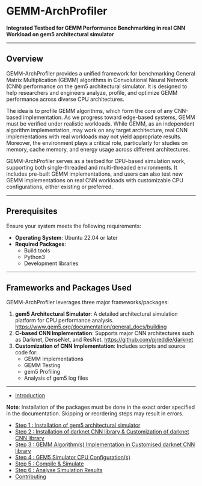 # GEMM-ArchProfiler

**Integrated Testbed for GEMM Performance Benchmarking in real CNN Workload on gem5 architectural simulator**

---

## Overview
GEMM-ArchProfiler provides a unified framework for benchmarking General Matrix Multiplication (GEMM) algorithms in Convolutional Neural Network (CNN) performance on the gem5 architectural simulator. It is designed to help researchers and engineers analyze, profile, and optimize GEMM performance across diverse CPU architectures.

The idea is to profile GEMM algorithms, which form the core of any CNN-based implementation. As we progress toward edge-based systems, GEMM must be verified under realistic workloads. While GEMM, as an independent algorithm implementation, may work on any target architecture, real CNN implementations with real workloads may not yield appropriate results. Moreover, the environment plays a critical role, particularly for studies on memory, cache memory, and energy usage across different architectures.

GEMM-ArchProfiler serves as a testbed for CPU-based simulation work, supporting both single-threaded and multi-threaded environments. It includes pre-built GEMM implementations, and users can also test new GEMM implementations on real CNN workloads with customizable CPU configurations, either existing or preferred.

---

## Prerequisites
Ensure your system meets the following requirements:
- **Operating System**: Ubuntu 22.04 or later
- **Required Packages**: 
  - Build tools
  - Python3
  - Development libraries

---

## Frameworks and Packages Used
GEMM-ArchProfiler leverages three major frameworks/packages:

1. **gem5 Architectural Simulator**: A detailed architectural simulation platform for CPU performance analysis. https://www.gem5.org/documentation/general_docs/building
2. **C-based CNN Implementation**: Supports major CNN architectures such as Darknet, DenseNet, and ResNet. https://github.com/pjreddie/darknet
3. **Customization of CNN Implementation**: Includes scripts and source code for:
   - GEMM Implementations   
   - GEMM Testing
   - gem5 Profiling
   - Analysis of gem5 log files

---

- [Introduction](docs/introduction.md)  

**Note**: Installation of the packages must be done in the exact order specified in the documentation. Skipping or reordering steps may result in errors.
- [Step 1 : Installation of gem5 architectural simulator](docs/gem5installation.md)
- [Step 2 : Installation of darknet CNN library & Customization of darknet CNN library ](docs/darknetinstallation.md)
- [Step 3 : GEMM Algorithm(s) Implementation in Customised darknet CNN library](docs/gemm.md)
- [Step 4 : GEM5 Simulator CPU Configuration(s)](docs/gem5simulation.md)
- [Step 5 : Compile & Simulate](docs/usage.md)
- [Step 6 : Analyse Simulation Results](docs/development.md)
- [Contributing](docs/contributing.md)
